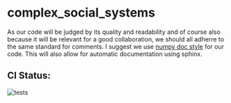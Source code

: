 # complex_social_systems

As our code will be judged by its quality and readability and of course also because it will be relevant for a good collaboration, we should all adherre to the same standard for comments.
I suggest we use [numpy doc style](https://numpydoc.readthedocs.io/en/latest/format.html) for our code. This will also allow for automatic documentation using sphinx.


## CI Status:

![tests](https://github.com/m-bur/complex_social_systems/actions/workflows/style-check.yml/badge.svg)
